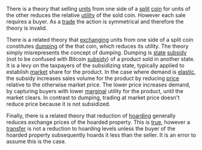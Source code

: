 There is a theory that selling [units](Glossary#unit) from one side of a [split](Glossary#split) [coin](Glossary#coin) for units of the other reduces the relative [utility](Glossary#utility) of the sold coin. However each sale requires a buyer. As a [trade](Glossary#trade) the action is symmetrical and therefore the theory is invalid. 

There is a related theory that [exchanging](Glossary#exchange) units from one side of a split coin constitutes [dumping](https://en.m.wikipedia.org/wiki/Dumping_(pricing_policy)) of the that coin, which reduces its utility. The theory simply misrepresents the concept of dumping. Dumping is [state](Glossary#state) [subsidy](https://en.m.wikipedia.org/wiki/Subsidy) (not to be confused with Bitcoin [subsidy](Glossary#subsidy)) of a product sold in another state. It is a levy on the taxpayers of the subsidizing state, typically applied to establish [market](Glossary#market) share for the product. In the case where demand is [elastic](https://en.m.wikipedia.org/wiki/Price_elasticity_of_demand), the subsidy increases sales volume for the product by reducing [price](Glossary#price) relative to the otherwise market price. The lower price increases demand, by capturing buyers with lower [marginal](https://en.wikipedia.org/wiki/Marginal_utility) utility for the product, until the market clears. In contrast to dumping, trading at market price doesn't reduce price because it is not subsidized.

Finally, there is a related theory that reduction of [hoarding](https://en.m.wikipedia.org/wiki/Hoarding_(economics)) generally reduces exchange prices of the hoarded property. This is [true](https://mises.org/blog/problem-hoarding), however a [transfer](Glossary#transfer) is not a reduction to hoarding levels unless the buyer of the hoarded property subsequently hoards it less than the seller. It is an error to assume this is the case.